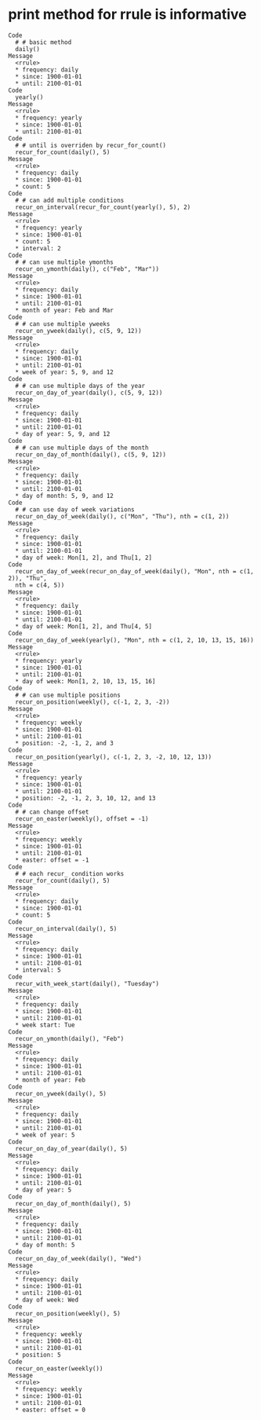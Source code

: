 # print method for rrule is informative

    Code
      # # basic method
      daily()
    Message
      <rrule>
      * frequency: daily
      * since: 1900-01-01
      * until: 2100-01-01
    Code
      yearly()
    Message
      <rrule>
      * frequency: yearly
      * since: 1900-01-01
      * until: 2100-01-01
    Code
      # # until is overriden by recur_for_count()
      recur_for_count(daily(), 5)
    Message
      <rrule>
      * frequency: daily
      * since: 1900-01-01
      * count: 5
    Code
      # # can add multiple conditions
      recur_on_interval(recur_for_count(yearly(), 5), 2)
    Message
      <rrule>
      * frequency: yearly
      * since: 1900-01-01
      * count: 5
      * interval: 2
    Code
      # # can use multiple ymonths
      recur_on_ymonth(daily(), c("Feb", "Mar"))
    Message
      <rrule>
      * frequency: daily
      * since: 1900-01-01
      * until: 2100-01-01
      * month of year: Feb and Mar
    Code
      # # can use multiple yweeks
      recur_on_yweek(daily(), c(5, 9, 12))
    Message
      <rrule>
      * frequency: daily
      * since: 1900-01-01
      * until: 2100-01-01
      * week of year: 5, 9, and 12
    Code
      # # can use multiple days of the year
      recur_on_day_of_year(daily(), c(5, 9, 12))
    Message
      <rrule>
      * frequency: daily
      * since: 1900-01-01
      * until: 2100-01-01
      * day of year: 5, 9, and 12
    Code
      # # can use multiple days of the month
      recur_on_day_of_month(daily(), c(5, 9, 12))
    Message
      <rrule>
      * frequency: daily
      * since: 1900-01-01
      * until: 2100-01-01
      * day of month: 5, 9, and 12
    Code
      # # can use day of week variations
      recur_on_day_of_week(daily(), c("Mon", "Thu"), nth = c(1, 2))
    Message
      <rrule>
      * frequency: daily
      * since: 1900-01-01
      * until: 2100-01-01
      * day of week: Mon[1, 2], and Thu[1, 2]
    Code
      recur_on_day_of_week(recur_on_day_of_week(daily(), "Mon", nth = c(1, 2)), "Thu",
      nth = c(4, 5))
    Message
      <rrule>
      * frequency: daily
      * since: 1900-01-01
      * until: 2100-01-01
      * day of week: Mon[1, 2], and Thu[4, 5]
    Code
      recur_on_day_of_week(yearly(), "Mon", nth = c(1, 2, 10, 13, 15, 16))
    Message
      <rrule>
      * frequency: yearly
      * since: 1900-01-01
      * until: 2100-01-01
      * day of week: Mon[1, 2, 10, 13, 15, 16]
    Code
      # # can use multiple positions
      recur_on_position(weekly(), c(-1, 2, 3, -2))
    Message
      <rrule>
      * frequency: weekly
      * since: 1900-01-01
      * until: 2100-01-01
      * position: -2, -1, 2, and 3
    Code
      recur_on_position(yearly(), c(-1, 2, 3, -2, 10, 12, 13))
    Message
      <rrule>
      * frequency: yearly
      * since: 1900-01-01
      * until: 2100-01-01
      * position: -2, -1, 2, 3, 10, 12, and 13
    Code
      # # can change offset
      recur_on_easter(weekly(), offset = -1)
    Message
      <rrule>
      * frequency: weekly
      * since: 1900-01-01
      * until: 2100-01-01
      * easter: offset = -1
    Code
      # # each recur_ condition works
      recur_for_count(daily(), 5)
    Message
      <rrule>
      * frequency: daily
      * since: 1900-01-01
      * count: 5
    Code
      recur_on_interval(daily(), 5)
    Message
      <rrule>
      * frequency: daily
      * since: 1900-01-01
      * until: 2100-01-01
      * interval: 5
    Code
      recur_with_week_start(daily(), "Tuesday")
    Message
      <rrule>
      * frequency: daily
      * since: 1900-01-01
      * until: 2100-01-01
      * week start: Tue
    Code
      recur_on_ymonth(daily(), "Feb")
    Message
      <rrule>
      * frequency: daily
      * since: 1900-01-01
      * until: 2100-01-01
      * month of year: Feb
    Code
      recur_on_yweek(daily(), 5)
    Message
      <rrule>
      * frequency: daily
      * since: 1900-01-01
      * until: 2100-01-01
      * week of year: 5
    Code
      recur_on_day_of_year(daily(), 5)
    Message
      <rrule>
      * frequency: daily
      * since: 1900-01-01
      * until: 2100-01-01
      * day of year: 5
    Code
      recur_on_day_of_month(daily(), 5)
    Message
      <rrule>
      * frequency: daily
      * since: 1900-01-01
      * until: 2100-01-01
      * day of month: 5
    Code
      recur_on_day_of_week(daily(), "Wed")
    Message
      <rrule>
      * frequency: daily
      * since: 1900-01-01
      * until: 2100-01-01
      * day of week: Wed
    Code
      recur_on_position(weekly(), 5)
    Message
      <rrule>
      * frequency: weekly
      * since: 1900-01-01
      * until: 2100-01-01
      * position: 5
    Code
      recur_on_easter(weekly())
    Message
      <rrule>
      * frequency: weekly
      * since: 1900-01-01
      * until: 2100-01-01
      * easter: offset = 0

